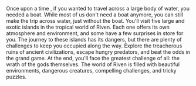 [category]: <> (Philosophy)
[date]: <> (2021/07/11)
[title]: <> (My GPT-3 Article)
Once upon a time 
              , if you wanted to travel across a large body of water, you needed a boat. While most of us don't need a boat anymore, you can still make the trip across water, just without the boat. You'll visit five large and exotic islands in the tropical world of Riven. Each one offers its own atmosphere and environment, and some have a few surprises in store for you. The journey to these islands has its dangers, but there are plenty of challenges to keep you occupied along the way. Explore the treacherous ruins of ancient civilizations, escape hungry predators, and beat the odds in the grand game. At the end, you'll face the greatest challenge of all: the wrath of the gods themselves. The world of Riven is filled with beautiful environments, dangerous creatures, compelling challenges, and tricky puzzles.